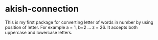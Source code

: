 # akish-connection
This is my first package for converting letter of words in number by using position of letter. For example a = 1, b=2 ... z = 26. It accepts both uppercase and lowercase letters.

